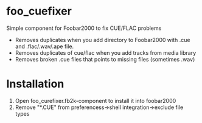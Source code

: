 # foo_cuefixer
Simple component for Foobar2000 to fix CUE/FLAC problems
* Removes duplicates when you add directory to Foobar2000 with .cue and .flac/.wav/.ape file.
* Removes duplicates of cue/flac when you add tracks from media library
* Removes broken .cue files that points to missing files (sometimes .wav)

# Installation
1) Open foo_curefixer.fb2k-component to install it into foobar2000
2) Remove "*.CUE" from preferencess->shell integration->exclude file types 
